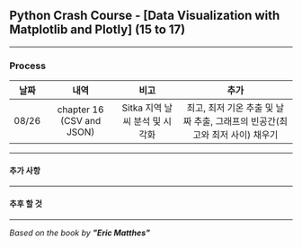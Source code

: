 ## Python Crash Course - \[Data Visualization with Matplotlib and Plotly] (15 to 17)

---

### Process

|  날짜   |            내역             |          비고          |                      추가                       |
|:-----:|:-------------------------:|:--------------------:|:---------------------------------------------:|
| 08/26 | chapter 16 (CSV and JSON) | Sitka 지역 날씨 분석 및 시각화 | 최고, 최저 기온 추출 및 날짜 추출, 그래프의 빈공간(최고와 최저 사이) 채우기 |


---

#### 추가 사항

---

#### 추후 할 것


---

*Based on the book by **"Eric Matthes"***